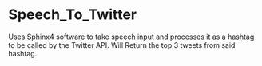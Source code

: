 # Speech_To_Twitter
Uses Sphinx4 software to take speech input and processes it as a hashtag to be called by the Twitter API. Will Return the top 3 tweets from said hashtag.
